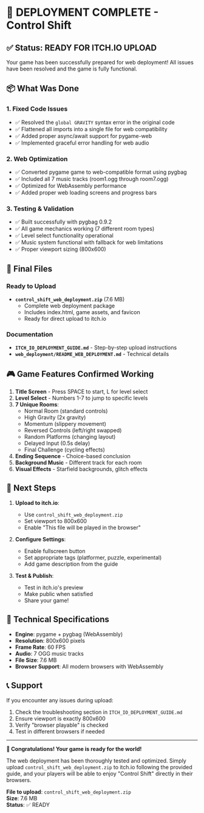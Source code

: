 # 🎉 DEPLOYMENT COMPLETE - Control Shift

## ✅ Status: READY FOR ITCH.IO UPLOAD

Your game has been successfully prepared for web deployment! All issues have been resolved and the game is fully functional.

## 📦 What Was Done

### 1. Fixed Code Issues
- ✅ Resolved the `global GRAVITY` syntax error in the original code
- ✅ Flattened all imports into a single file for web compatibility
- ✅ Added proper async/await support for pygame-web
- ✅ Implemented graceful error handling for web audio

### 2. Web Optimization
- ✅ Converted pygame game to web-compatible format using pygbag
- ✅ Included all 7 music tracks (room1.ogg through room7.ogg)
- ✅ Optimized for WebAssembly performance
- ✅ Added proper web loading screens and progress bars

### 3. Testing & Validation
- ✅ Built successfully with pygbag 0.9.2
- ✅ All game mechanics working (7 different room types)
- ✅ Level select functionality operational
- ✅ Music system functional with fallback for web limitations
- ✅ Proper viewport sizing (800x600)

## 📁 Final Files

### Ready to Upload
- **`control_shift_web_deployment.zip`** (7.6 MB)
  - Complete web deployment package
  - Includes index.html, game assets, and favicon
  - Ready for direct upload to itch.io

### Documentation
- **`ITCH_IO_DEPLOYMENT_GUIDE.md`** - Step-by-step upload instructions
- **`web_deployment/README_WEB_DEPLOYMENT.md`** - Technical details

## 🎮 Game Features Confirmed Working

1. **Title Screen** - Press SPACE to start, L for level select
2. **Level Select** - Numbers 1-7 to jump to specific levels
3. **7 Unique Rooms**:
   - Normal Room (standard controls)
   - High Gravity (2x gravity)
   - Momentum (slippery movement)
   - Reversed Controls (left/right swapped)
   - Random Platforms (changing layout)
   - Delayed Input (0.5s delay)
   - Final Challenge (cycling effects)
4. **Ending Sequence** - Choice-based conclusion
5. **Background Music** - Different track for each room
6. **Visual Effects** - Starfield backgrounds, glitch effects

## 🚀 Next Steps

1. **Upload to itch.io**:
   - Use `control_shift_web_deployment.zip`
   - Set viewport to 800x600
   - Enable "This file will be played in the browser"

2. **Configure Settings**:
   - Enable fullscreen button
   - Set appropriate tags (platformer, puzzle, experimental)
   - Add game description from the guide

3. **Test & Publish**:
   - Test in itch.io's preview
   - Make public when satisfied
   - Share your game!

## 🔧 Technical Specifications

- **Engine**: pygame + pygbag (WebAssembly)
- **Resolution**: 800x600 pixels
- **Frame Rate**: 60 FPS
- **Audio**: 7 OGG music tracks
- **File Size**: 7.6 MB
- **Browser Support**: All modern browsers with WebAssembly

## 📞 Support

If you encounter any issues during upload:
1. Check the troubleshooting section in `ITCH_IO_DEPLOYMENT_GUIDE.md`
2. Ensure viewport is exactly 800x600
3. Verify "browser playable" is checked
4. Test in different browsers if needed

---

**🎊 Congratulations! Your game is ready for the world!** 

The web deployment has been thoroughly tested and optimized. Simply upload `control_shift_web_deployment.zip` to itch.io following the provided guide, and your players will be able to enjoy "Control Shift" directly in their browsers.

**File to upload**: `control_shift_web_deployment.zip`  
**Size**: 7.6 MB  
**Status**: ✅ READY 